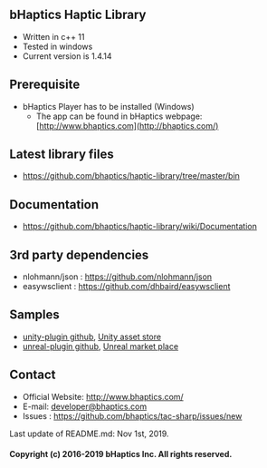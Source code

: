 ## bHaptics Haptic Library 
* Written in c++ 11
* Tested in windows 
* Current version is 1.4.14

## Prerequisite
* bHaptics Player has to be installed (Windows)
   * The app can be found in
   bHaptics webpage: [http://www.bhaptics.com](http://bhaptics.com/)
   
## Latest library files
* https://github.com/bhaptics/haptic-library/tree/master/bin


## Documentation
* https://github.com/bhaptics/haptic-library/wiki/Documentation


## 3rd party dependencies
* nlohmann/json : https://github.com/nlohmann/json
* easywsclient : https://github.com/dhbaird/easywsclient


## Samples
* [unity-plugin github](https://github.com/bhaptics/tactosy-sharp/tree/master/samples/unity-plugin), [Unity asset store](https://assetstore.unity.com/packages/tools/integration/bhaptics-haptic-plugin-76647)
* [unreal-plugin github](https://github.com/bhaptics/TactUnrealEngine4), [Unreal market place](https://www.unrealengine.com/marketplace/en-US/slug/bhaptics-haptic-manager)


## Contact
* Official Website: http://www.bhaptics.com/
* E-mail: developer@bhaptics.com
* Issues : https://github.com/bhaptics/tac-sharp/issues/new

Last update of README.md: Nov 1st, 2019.

#### Copyright (c) 2016-2019 bHaptics Inc. All rights reserved.
